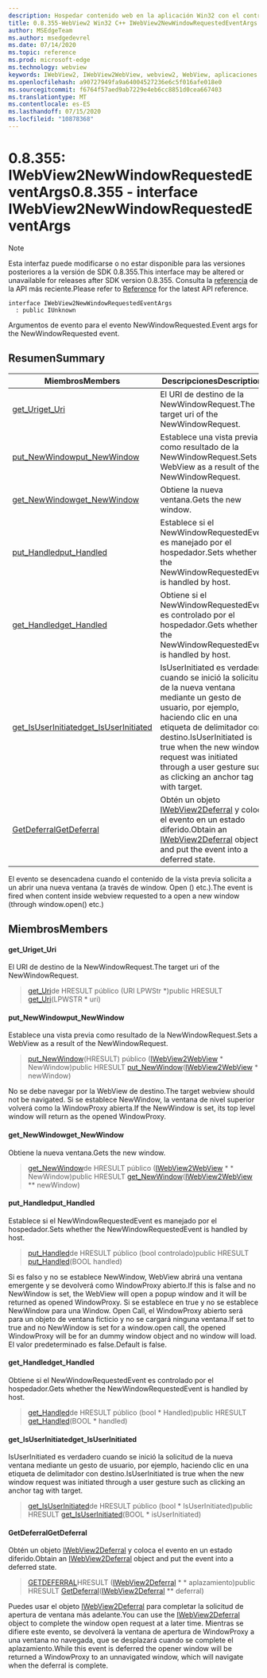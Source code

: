 ```yaml
---
description: Hospedar contenido web en la aplicación Win32 con el control Microsoft Edge WebView2
title: 0.8.355-WebView2 Win32 C++ IWebView2NewWindowRequestedEventArgs
author: MSEdgeTeam
ms.author: msedgedevrel
ms.date: 07/14/2020
ms.topic: reference
ms.prod: microsoft-edge
ms.technology: webview
keywords: IWebView2, IWebView2WebView, webview2, WebView, aplicaciones Win32, Win32, Edge
ms.openlocfilehash: a90727949fa9a64004527236e6c5f016afe018e0
ms.sourcegitcommit: f6764f57aed9ab7229e4eb6cc8851d0cea667403
ms.translationtype: MT
ms.contentlocale: es-ES
ms.lasthandoff: 07/15/2020
ms.locfileid: "10878368"
---
```

# <span data-ttu-id="cbdb2-104">0.8.355: IWebView2NewWindowRequestedEventArgs</span><span class="sxs-lookup"><span data-stu-id="cbdb2-104">0.8.355 - interface IWebView2NewWindowRequestedEventArgs</span></span> 

> [!NOTE]
> <span data-ttu-id="cbdb2-105">Esta interfaz puede modificarse o no estar disponible para las versiones posteriores a la versión de SDK 0.8.355.</span><span class="sxs-lookup"><span data-stu-id="cbdb2-105">This interface may be altered or unavailable for releases after SDK version 0.8.355.</span></span> <span data-ttu-id="cbdb2-106">Consulta la [referencia](../../../webview2-api-reference.md) de la API más reciente.</span><span class="sxs-lookup"><span data-stu-id="cbdb2-106">Please refer to [Reference](../../../webview2-api-reference.md) for the latest API reference.</span></span>

```
interface IWebView2NewWindowRequestedEventArgs
  : public IUnknown
```

<span data-ttu-id="cbdb2-107">Argumentos de evento para el evento NewWindowRequested.</span><span class="sxs-lookup"><span data-stu-id="cbdb2-107">Event args for the NewWindowRequested event.</span></span>

## <span data-ttu-id="cbdb2-108">Resumen</span><span class="sxs-lookup"><span data-stu-id="cbdb2-108">Summary</span></span>

 <span data-ttu-id="cbdb2-109">Miembros</span><span class="sxs-lookup"><span data-stu-id="cbdb2-109">Members</span></span>                        | <span data-ttu-id="cbdb2-110">Descripciones</span><span class="sxs-lookup"><span data-stu-id="cbdb2-110">Descriptions</span></span>
--------------------------------|---------------------------------------------
[<span data-ttu-id="cbdb2-111">get_Uri</span><span class="sxs-lookup"><span data-stu-id="cbdb2-111">get_Uri</span></span>](#get_uri) | <span data-ttu-id="cbdb2-112">El URI de destino de la NewWindowRequest.</span><span class="sxs-lookup"><span data-stu-id="cbdb2-112">The target uri of the NewWindowRequest.</span></span>
[<span data-ttu-id="cbdb2-113">put_NewWindow</span><span class="sxs-lookup"><span data-stu-id="cbdb2-113">put_NewWindow</span></span>](#put_newwindow) | <span data-ttu-id="cbdb2-114">Establece una vista previa como resultado de la NewWindowRequest.</span><span class="sxs-lookup"><span data-stu-id="cbdb2-114">Sets a WebView as a result of the NewWindowRequest.</span></span>
[<span data-ttu-id="cbdb2-115">get_NewWindow</span><span class="sxs-lookup"><span data-stu-id="cbdb2-115">get_NewWindow</span></span>](#get_newwindow) | <span data-ttu-id="cbdb2-116">Obtiene la nueva ventana.</span><span class="sxs-lookup"><span data-stu-id="cbdb2-116">Gets the new window.</span></span>
[<span data-ttu-id="cbdb2-117">put_Handled</span><span class="sxs-lookup"><span data-stu-id="cbdb2-117">put_Handled</span></span>](#put_handled) | <span data-ttu-id="cbdb2-118">Establece si el NewWindowRequestedEvent es manejado por el hospedador.</span><span class="sxs-lookup"><span data-stu-id="cbdb2-118">Sets whether the NewWindowRequestedEvent is handled by host.</span></span>
[<span data-ttu-id="cbdb2-119">get_Handled</span><span class="sxs-lookup"><span data-stu-id="cbdb2-119">get_Handled</span></span>](#get_handled) | <span data-ttu-id="cbdb2-120">Obtiene si el NewWindowRequestedEvent es controlado por el hospedador.</span><span class="sxs-lookup"><span data-stu-id="cbdb2-120">Gets whether the NewWindowRequestedEvent is handled by host.</span></span>
[<span data-ttu-id="cbdb2-121">get_IsUserInitiated</span><span class="sxs-lookup"><span data-stu-id="cbdb2-121">get_IsUserInitiated</span></span>](#get_isuserinitiated) | <span data-ttu-id="cbdb2-122">IsUserInitiated es verdadero cuando se inició la solicitud de la nueva ventana mediante un gesto de usuario, por ejemplo, haciendo clic en una etiqueta de delimitador con destino.</span><span class="sxs-lookup"><span data-stu-id="cbdb2-122">IsUserInitiated is true when the new window request was initiated through a user gesture such as clicking an anchor tag with target.</span></span>
[<span data-ttu-id="cbdb2-123">GetDeferral</span><span class="sxs-lookup"><span data-stu-id="cbdb2-123">GetDeferral</span></span>](#getdeferral) | <span data-ttu-id="cbdb2-124">Obtén un objeto [IWebView2Deferral](IWebView2Deferral.md) y coloca el evento en un estado diferido.</span><span class="sxs-lookup"><span data-stu-id="cbdb2-124">Obtain an [IWebView2Deferral](IWebView2Deferral.md) object and put the event into a deferred state.</span></span>

<span data-ttu-id="cbdb2-125">El evento se desencadena cuando el contenido de la vista previa solicita a un abrir una nueva ventana (a través de window. Open () etc.).</span><span class="sxs-lookup"><span data-stu-id="cbdb2-125">The event is fired when content inside webview requested to a open a new window (through window.open() etc.)</span></span>

## <span data-ttu-id="cbdb2-126">Miembros</span><span class="sxs-lookup"><span data-stu-id="cbdb2-126">Members</span></span>

#### <span data-ttu-id="cbdb2-127">get_Uri</span><span class="sxs-lookup"><span data-stu-id="cbdb2-127">get_Uri</span></span> 

<span data-ttu-id="cbdb2-128">El URI de destino de la NewWindowRequest.</span><span class="sxs-lookup"><span data-stu-id="cbdb2-128">The target uri of the NewWindowRequest.</span></span>

> <span data-ttu-id="cbdb2-129">[get_Uri](#get_uri)de HRESULT público (URI LPWStr \*)</span><span class="sxs-lookup"><span data-stu-id="cbdb2-129">public HRESULT [get_Uri](#get_uri)(LPWSTR \* uri)</span></span>

#### <span data-ttu-id="cbdb2-130">put_NewWindow</span><span class="sxs-lookup"><span data-stu-id="cbdb2-130">put_NewWindow</span></span> 

<span data-ttu-id="cbdb2-131">Establece una vista previa como resultado de la NewWindowRequest.</span><span class="sxs-lookup"><span data-stu-id="cbdb2-131">Sets a WebView as a result of the NewWindowRequest.</span></span>

> <span data-ttu-id="cbdb2-132">[put_NewWindow](#put_newwindow)(HRESULT) público ([IWebView2WebView](IWebView2WebView.md) \* NewWindow)</span><span class="sxs-lookup"><span data-stu-id="cbdb2-132">public HRESULT [put_NewWindow](#put_newwindow)([IWebView2WebView](IWebView2WebView.md) \* newWindow)</span></span>

<span data-ttu-id="cbdb2-133">No se debe navegar por la WebView de destino.</span><span class="sxs-lookup"><span data-stu-id="cbdb2-133">The target webview should not be navigated.</span></span> <span data-ttu-id="cbdb2-134">Si se establece NewWindow, la ventana de nivel superior volverá como la WindowProxy abierta.</span><span class="sxs-lookup"><span data-stu-id="cbdb2-134">If the NewWindow is set, its top level window will return as the opened WindowProxy.</span></span>

#### <span data-ttu-id="cbdb2-135">get_NewWindow</span><span class="sxs-lookup"><span data-stu-id="cbdb2-135">get_NewWindow</span></span> 

<span data-ttu-id="cbdb2-136">Obtiene la nueva ventana.</span><span class="sxs-lookup"><span data-stu-id="cbdb2-136">Gets the new window.</span></span>

> <span data-ttu-id="cbdb2-137">[get_NewWindow](#get_newwindow)de HRESULT público ([IWebView2WebView](IWebView2WebView.md) \* \* NewWindow)</span><span class="sxs-lookup"><span data-stu-id="cbdb2-137">public HRESULT [get_NewWindow](#get_newwindow)([IWebView2WebView](IWebView2WebView.md) \*\* newWindow)</span></span>

#### <span data-ttu-id="cbdb2-138">put_Handled</span><span class="sxs-lookup"><span data-stu-id="cbdb2-138">put_Handled</span></span> 

<span data-ttu-id="cbdb2-139">Establece si el NewWindowRequestedEvent es manejado por el hospedador.</span><span class="sxs-lookup"><span data-stu-id="cbdb2-139">Sets whether the NewWindowRequestedEvent is handled by host.</span></span>

> <span data-ttu-id="cbdb2-140">[put_Handled](#put_handled)de HRESULT público (bool controlado)</span><span class="sxs-lookup"><span data-stu-id="cbdb2-140">public HRESULT [put_Handled](#put_handled)(BOOL handled)</span></span>

<span data-ttu-id="cbdb2-141">Si es falso y no se establece NewWindow, WebView abrirá una ventana emergente y se devolverá como WindowProxy abierto.</span><span class="sxs-lookup"><span data-stu-id="cbdb2-141">If this is false and no NewWindow is set, the WebView will open a popup window and it will be returned as opened WindowProxy.</span></span> <span data-ttu-id="cbdb2-142">Si se establece en true y no se establece NewWindow para una Window. Open Call, el WindowProxy abierto será para un objeto de ventana ficticio y no se cargará ninguna ventana.</span><span class="sxs-lookup"><span data-stu-id="cbdb2-142">If set to true and no NewWindow is set for a window.open call, the opened WindowProxy will be for an dummy window object and no window will load.</span></span> <span data-ttu-id="cbdb2-143">El valor predeterminado es false.</span><span class="sxs-lookup"><span data-stu-id="cbdb2-143">Default is false.</span></span>

#### <span data-ttu-id="cbdb2-144">get_Handled</span><span class="sxs-lookup"><span data-stu-id="cbdb2-144">get_Handled</span></span> 

<span data-ttu-id="cbdb2-145">Obtiene si el NewWindowRequestedEvent es controlado por el hospedador.</span><span class="sxs-lookup"><span data-stu-id="cbdb2-145">Gets whether the NewWindowRequestedEvent is handled by host.</span></span>

> <span data-ttu-id="cbdb2-146">[get_Handled](#get_handled)de HRESULT público (bool \* Handled)</span><span class="sxs-lookup"><span data-stu-id="cbdb2-146">public HRESULT [get_Handled](#get_handled)(BOOL \* handled)</span></span>

#### <span data-ttu-id="cbdb2-147">get_IsUserInitiated</span><span class="sxs-lookup"><span data-stu-id="cbdb2-147">get_IsUserInitiated</span></span> 

<span data-ttu-id="cbdb2-148">IsUserInitiated es verdadero cuando se inició la solicitud de la nueva ventana mediante un gesto de usuario, por ejemplo, haciendo clic en una etiqueta de delimitador con destino.</span><span class="sxs-lookup"><span data-stu-id="cbdb2-148">IsUserInitiated is true when the new window request was initiated through a user gesture such as clicking an anchor tag with target.</span></span>

> <span data-ttu-id="cbdb2-149">[get_IsUserInitiated](#get_isuserinitiated)de HRESULT público (bool \* IsUserInitiated)</span><span class="sxs-lookup"><span data-stu-id="cbdb2-149">public HRESULT [get_IsUserInitiated](#get_isuserinitiated)(BOOL \* isUserInitiated)</span></span>

#### <span data-ttu-id="cbdb2-150">GetDeferral</span><span class="sxs-lookup"><span data-stu-id="cbdb2-150">GetDeferral</span></span> 

<span data-ttu-id="cbdb2-151">Obtén un objeto [IWebView2Deferral](IWebView2Deferral.md) y coloca el evento en un estado diferido.</span><span class="sxs-lookup"><span data-stu-id="cbdb2-151">Obtain an [IWebView2Deferral](IWebView2Deferral.md) object and put the event into a deferred state.</span></span>

> <span data-ttu-id="cbdb2-152">[GETDEFERRAL](#getdeferral)HRESULT ([IWebView2Deferral](IWebView2Deferral.md) \* \* aplazamiento)</span><span class="sxs-lookup"><span data-stu-id="cbdb2-152">public HRESULT [GetDeferral](#getdeferral)([IWebView2Deferral](IWebView2Deferral.md) \*\* deferral)</span></span>

<span data-ttu-id="cbdb2-153">Puedes usar el objeto [IWebView2Deferral](IWebView2Deferral.md) para completar la solicitud de apertura de ventana más adelante.</span><span class="sxs-lookup"><span data-stu-id="cbdb2-153">You can use the [IWebView2Deferral](IWebView2Deferral.md) object to complete the window open request at a later time.</span></span> <span data-ttu-id="cbdb2-154">Mientras se difiere este evento, se devolverá la ventana de apertura de WindowProxy a una ventana no navegada, que se desplazará cuando se complete el aplazamiento.</span><span class="sxs-lookup"><span data-stu-id="cbdb2-154">While this event is deferred the opener window will be returned a WindowProxy to an unnavigated window, which will navigate when the deferral is complete.</span></span>

